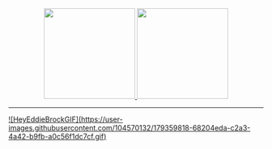 <!--
**arturgonzaga320/arturgonzaga320** is a ✨ _special_ ✨ repository because its `README.md` (this file) appears on your GitHub profile.
-->

<div align="center">
  
  <a href="https://github.com/rafaballerini">
  <img height="180em" src="https://github-readme-stats.vercel.app/api?username=arturgonzaga320&show_icons=true&theme=apprentice&include_all_commits=true&count_private=true"/>
  <img height="180em" src="https://github-readme-stats.vercel.app/api/top-langs/?username=arturgonzaga320&layout=compact&langs_count=7&theme=apprentice"/>
  
</div>
<hr> </hr>
![HeyEddieBrockGIF](https://user-images.githubusercontent.com/104570132/179359818-68204eda-c2a3-4a42-b9fb-a0c56f1dc7cf.gif)
